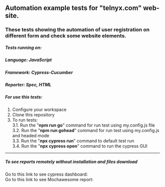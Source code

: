 ## Automation example tests for "telnyx.com" web-site.

### These tests showing the automation of user registration on different form and check some website elements.

##### **Tests running on:**

##### **Language:** JavaScript
##### **Framework:** Cypress-Cucumber
##### **Reporter:** Spec, HTML

##### **For use this tests:**

1. Configure your workspace<br>
2. Clone this repository
3. To run tests:<br>
    3.1. Run the "**npm run go**" command for run test using my.config.js file<br>
    3.2. Run the "**npm run gohead**" command for run test using my.config.js and headed mode<br>
    3.3. Run the "**npx cypress run**" command to default test run<br>
    3.4. Run the "**npx cypress open**" command to run the cypress GUI    

---------------------------------------------------------------------------------------
##### **To see reports remotely without installation and files download**
Go to this link to see cypress dashboard: <br>
Go to this link to see Mochawesome report: 